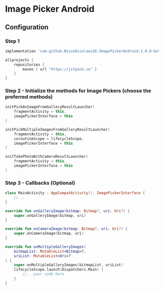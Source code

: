 # Image Picker Android

## Configuration

### Step 1

```Groovy
implementation 'com.github.NicosNicolaou16:ImagePickerAndroid:1.0.0-beta01'
```

```Groovy
allprojects {
    repositories {
        maven { url "https://jitpack.io" }
    }
}
```

### Step 2 - Initialize the methods for Image Pickers (choose the preferred methods)

```Kotlin
initPickAnImageFromGalleryResultLauncher(
    fragmentActivity = this,
    imagePickerInterface = this
)

initPickMultipleImagesFromGalleryResultLauncher(
    fragmentActivity = this,
    coroutineScope = lifecycleScope,
    imagePickerInterface = this
)

initTakePhotoWithCameraResultLauncher(
    fragmentActivity = this,
    imagePickerInterface = this
)
```

### Step 3 - Callbacks (Optional)

```Kotlin
class MainActivity : AppCompatActivity(), ImagePickerInterface {
    //...
}

override fun onGalleryImage(bitmap: Bitmap?, uri: Uri?) {
    super.onGalleryImage(bitmap, uri)
}

override fun onCameraImage(bitmap: Bitmap?, uri: Uri?) {
    super.onCameraImage(bitmap, uri)
}

override fun onMultipleGalleryImages(
    bitmapList: MutableList<Bitmap>?,
    uriList: MutableList<Uri>?
) {
    super.onMultipleGalleryImages(bitmapList, uriList)
    lifecycleScope.launch(Dispatchers.Main) {
        //...your code here
    }
}
```
